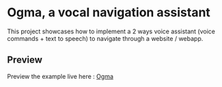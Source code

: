 # Ogma, a vocal navigation assistant

This project showcases how to implement a 2 ways voice assistant (voice commands + text to speech) to navigate through a website / webapp.

## Preview

Preview the example live here : 
[Ogma](https://ogma-blue.vercel.app/)
